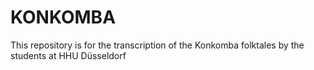 # KONKOMBA
This repository is for the transcription of the Konkomba folktales by the students at HHU Düsseldorf

